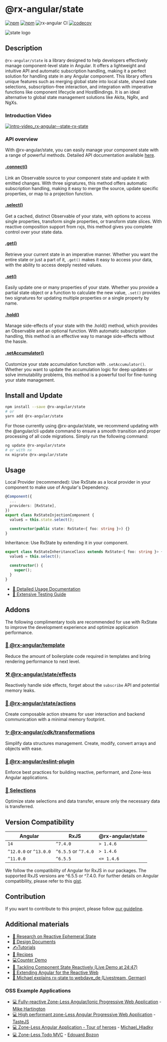 # @rx-angular/state

[![npm](https://img.shields.io/npm/v/%40rx-angular%2Fstate.svg)](https://www.npmjs.com/package/%40rx-angular%2Fstate)
[![npm](https://img.shields.io/npm/dt/%40rx-angular%2Fstate.svg)](https://www.npmjs.com/package/%40rx-angular%2Fstate)
![rx-angular CI](https://github.com/rx-angular/rx-angular/workflows/rx-angular%20CI/badge.svg?branch=main)
[![codecov](https://codecov.io/gh/rx-angular/rx-angular/branch/main/graph/badge.svg?token=Jxy4xLJSs1&flag=state)](https://codecov.io/gh/rx-angular/rx-angular)

![state logo](https://raw.githubusercontent.com/rx-angular/rx-angular/main/libs/state/docs/images/state_logo.png)

## Description

`@rx-angular/state` is a library designed to help developers effectively manage component-level state in Angular.
It offers a lightweight and intuitive API and automatic subscription handling, making it a perfect solution for handling state in any Angular component.
This library offers unique features such as merging global state into local state, shared state selections, subscription-free interaction, and integration with imperative functions like component lifecycle and HostBindings.
It is an ideal alternative to global state management solutions like Akita, NgRx, and NgXs.

### Introduction Video

[![intro-video_rx-angular--state-rx-state](https://user-images.githubusercontent.com/10064416/147395467-876ec499-645f-4f84-bde9-9bffaac22c62.PNG)](https://www.youtube.com/watch?v=CcQYj4V2IKw)

### API overview

With @rx-angular/state, you can easily manage your component state with a range of powerful methods.
Detailed API documentation available [here](https://rx-angular.io/docs/state/api).

#### [.connect()](https://www.rx-angular.io/docs/state/api/rx-state#connect)

Link an Observable source to your component state and update it with emitted changes.
With three signatures, this method offers automatic subscription handling,
making it easy to merge the source, update specific properties, or map to a projection function.

#### [.select()](https://www.rx-angular.io/docs/state/api/rx-state#select)

Get a cached, distinct Observable of your state, with options to access single properties, transform single properties, or transform state slices.
With reactive composition support from rxjs, this method gives you complete control over your state data.

#### [.get()](https://www.rx-angular.io/docs/state/api/rx-state#get)

Retrieve your current state in an imperative manner.
Whether you want the entire state or just a part of it, `.get()` makes it easy to access your data,
with the ability to access deeply nested values.

#### [.set()](https://www.rx-angular.io/docs/state/api/rx-state#set)

Easily update one or many properties of your state. Whether you provide a partial state object or a function to calculate the new value,
`.set()` provides two signatures for updating multiple properties or a single property by name.

#### [.hold()](https://www.rx-angular.io/docs/state/api/rx-state#hold)

Manage side-effects of your state with the .hold() method, which provides an Observable and an optional function.
With automatic subscription handling, this method is an effective way to manage side-effects without the hassle.

#### [.setAccumulator()](https://www.rx-angular.io/docs/state/api/rx-state#setaccumulator)

Customize your state accumulation function with `.setAccumulator()`.
Whether you want to update the accumulation logic for deep updates or solve immutability problems, this method is a powerful tool for fine-tuning your state management.

## Install and Update

```bash
npm install --save @rx-angular/state
# or
yarn add @rx-angular/state
```

For those currently using @rx-angular/state, we recommend updating with the @angular/cli update command to ensure a smooth transition and proper processing of all code migrations.
Simply run the following command:

```bash
ng update @rx-angular/state
# or with nx
nx migrate @rx-angular/state
```

## Usage

Local Provider (recommended): Use RxState as a local provider in your component to make use of Angular's Dependency.

```ts
@Component({
  ...
  providers: [RxState],
})
export class RxStateInjectionComponent {
  value$ = this.state.select();

  constructor(public state: RxState<{ foo: string }>) {}
}
```

Inheritance: Use RxState by extending it in your component.

```ts
export class RxStateInheritanceClass extends RxState<{ foo: string }> {
  value$ = this.select();

  constructor() {
    super();
  }
}
```

- [📄 Detailed Usage Documentation](https://rx-angular.io/docs/state/setup)
- [🧪 Extensive Testing Guide](https://www.rx-angular.io/docs/state/testing)

## Addons

The following complimentary tools are recommended for use with RxState to improve the development experience and optimize application performance.

### [🚀 @rx-angular/template](https://www.rx-angular.io/docs/template)

Reduce the amount of boilerplate code required in templates and bring rendering performance to next level.

### [⚒️ @rx-angular/state/effects](https://rx-angular.io/docs/state/effects)

Reactively handle side effects, forget about the `subscribe` API and potential memory leaks.

### [📡 @rx-angular/state/actions](https://rx-angular.io/docs/state/actions)

Create composable action streams for user interaction and backend communication with a minimal memory footprint.

### [✨ @rx-angular/cdk/transformations](https://www.rx-angular.io/docs/cdk/api/transformation-helpers)

Simplify data structures management. Create, modify, convert arrays and objects with ease.

### [🔬 @rx-angular/eslint-plugin](https://www.rx-angular.io/docs/eslint-plugin)

Enforce best practices for building reactive, performant, and Zone-less Angular applications.

### [🧩 Selections](https://www.rx-angular.io/docs/state/api/rxjs-operators)

Optimize state selections and data transfer, ensure only the necessary data is transferred.

## Version Compatibility

| Angular                | RxJS                 | @rx-angular/state |
| ---------------------- | -------------------- | ----------------- |
| `14`                   | `^7.4.0`             | `> 1.4.6`         |
| `^12.0.0` or `^13.0.0` | `^6.5.5` or `^7.4.0` | `> 1.4.6`         |
| `^11.0.0`              | `^6.5.5`             | `<= 1.4.6`        |

We follow the compatibility of Angular for RxJS in our packages.
The supported RxJS versions are ^6.5.5 or ^7.4.0.
For further details on Angular compatibility, please refer to this [gist](https://gist.github.com/LayZeeDK/c822cc812f75bb07b7c55d07ba2719b3).

## Contribution

If you want to contribute to this project, please follow [our guideline](https://github.com/rx-angular/rx-angular/blob/main/CONTRIBUTING.md).

## Additional materials

- [💾 Research on Reactive Ephemeral State](https://dev.to/rxjs/research-on-reactive-ephemeral-state-in-component-oriented-frameworks-38lk)
- [📜 Design Documents](https://hackmd.io/wVkWRc3XQWmtM6YcktRTrA)
- [✍️Tutorials](https://www.rx-angular.io/docs/state/tutorials/basic-tutorial/setup)
- [🍳 Recipes](https://rx-angular.io/docs/state/recipes/use-rxstate-as-global-state)
- [💻Counter Demo](https://stackblitz.com/edit/rx-angular-state-counter-demo?file=src%2Fapp%2Fcounter%2Fcounter.component.ts)
- [🎥 Tackling Component State Reactively (Live Demo at 24:47)](https://www.youtube.com/watch?v=I8uaHMs8rw0)
- [🎥 Extending Angular for the Reactive Web](https://youtu.be/pkN6CeZ8h_U?t=5913)
- [🎥 Michael explains rx-state to webdave_de (Livestream, German)](https://youtu.be/cKUFcY8QkYM)

### OSS Example Applications

- [‍💻 Fully-reactive Zone-Less Angular/Ionic Progressive Web Application](https://startrack-ng.web.app/search) - [Mike Hartington](https://twitter.com/mhartington)
- [‍💻 High performant zone-Less Angular Progressive Web Application](https://angular-movies-a12d3.web.app/list/category/popular) - [TasteJS](https://github.com/tastejs/angular-movies)
- [‍💻 Zone-Less Angular Application - Tour of heroes](https://github.com/BioPhoton/tour-of-heroes) - [Michael_Hladky](https://twitter.com/Michael_Hladky)
- [‍💻 Zone-Less Todo MVC](https://github.com/edbzn/rx-angular-todo-mvc) - [Edouard Bozon](https://twitter.com/edbzn)
